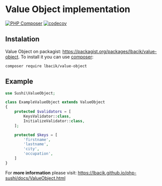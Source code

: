 # Value Object implementation

[![PHP Composer](https://github.com/lbacik/value-object/actions/workflows/php.yml/badge.svg)](https://github.com/lbacik/value-object/actions/workflows/php.yml)
[![codecov](https://codecov.io/gh/lbacik/value-object/branch/master/graph/badge.svg?token=B17DQFNKRM)](https://codecov.io/gh/lbacik/value-object)

## Instalation

Value Object on packagist: https://packagist.org/packages/lbacik/value-object.
To install it you can use [composer](https://getcomposer.org):

    composer require lbacik/value-object


## Example

```php
use Sushi\ValueObject;

class ExampleValueObject extends ValueObject
{
    protected $validators = [
        KeysValidator::class,
        InitializeValidator::class,
    ];

    protected $keys = [
        'firstname',
        'lastname',
        'city',
        'occupation',
    ]
}
```

For **more information** please visit: https://lbacik.github.io/php-sushi/docs/ValueObject.html

